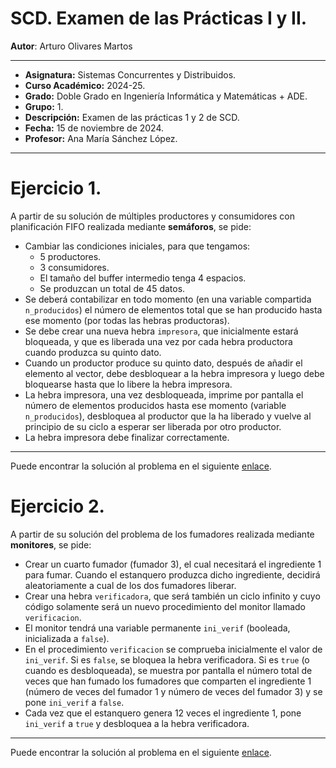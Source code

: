 # SCD. Examen de las Prácticas I y II.

**Autor**: Arturo Olivares Martos
***

- **Asignatura:** Sistemas Concurrentes y Distribuidos.
- **Curso Académico:** 2024-25.
- **Grado:** Doble Grado en Ingeniería Informática y Matemáticas + ADE.
- **Grupo:** 1.
- **Descripción:** Examen de las prácticas 1 y 2 de SCD.
- **Fecha:** 15 de noviembre de 2024.
- **Profesor:** Ana María Sánchez López.

***

# Ejercicio 1.
A partir de su solución de múltiples productores y consumidores con planificación FIFO realizada mediante **semáforos**, se pide:
- Cambiar las condiciones iniciales, para que tengamos:
    - 5 productores.
    - 3 consumidores.
    - El tamaño del buffer intermedio tenga 4 espacios.
    - Se produzcan un total de 45 datos.
- Se deberá contabilizar en todo momento (en una variable compartida `n_producidos`) el número de elementos total que se han producido hasta ese momento (por todas las hebras productoras).
- Se debe crear una nueva hebra `impresora`, que inicialmente estará bloqueada, y que es liberada una vez por cada hebra productora cuando produzca su quinto dato.
- Cuando un productor produce su quinto dato, después de añadir el elemento al vector, debe desbloquear a la hebra impresora y luego debe bloquearse hasta que lo libere la hebra impresora.
- La hebra impresora, una vez desbloqueada, imprime por pantalla el número de elementos producidos hasta ese momento (variable `n_producidos`), desbloquea al productor que la ha liberado y vuelve al principio de su ciclo a esperar ser liberada por otro productor.
- La hebra impresora debe finalizar correctamente.


***

Puede encontrar la solución al problema en el siguiente [enlace](https://github.com/LosDelDGIIM/LosDelDGIIM.github.io/blob/main/subjects/SCD/Prácticas/Práctica2/Exámenes/Examen1Ej1.cpp).

# Ejercicio 2.
A partir de su solución del problema de los fumadores realizada mediante **monitores**, se pide:
- Crear un cuarto fumador (fumador 3), el cual necesitará el ingrediente 1 para fumar. Cuando el estanquero produzca dicho ingrediente, decidirá aleatoriamente a cual de los dos fumadores liberar.
- Crear una hebra `verificadora`, que será también un ciclo infinito y cuyo código solamente será un nuevo procedimiento del monitor llamado `verificacion`.
- El monitor tendrá una variable permanente `ini_verif` (booleada, inicializada a `false`).
- En el procedimiento `verificacion` se comprueba inicialmente el valor de `ini_verif`. Si es `false`, se bloquea la hebra verificadora. Si es `true` (o cuando es desbloqueada), se muestra por pantalla el número total de veces que han fumado los fumadores que comparten el ingrediente 1 (número de veces del fumador 1 y número de veces del fumador 3) y se pone `ini_verif` a `false`.
- Cada vez que el estanquero genera 12 veces el ingrediente 1, pone `ini_verif` a `true` y desbloquea a la hebra verificadora.

***

Puede encontrar la solución al problema en el siguiente [enlace](https://github.com/LosDelDGIIM/LosDelDGIIM.github.io/blob/main/subjects/SCD/Prácticas/Práctica2/Exámenes/Examen1Ej2.cpp).